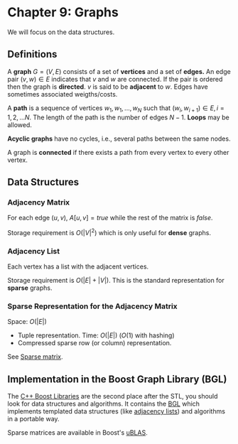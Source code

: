 # Chapter 9: Graphs

We will focus on the data structures.

## Definitions

A **graph** $G = (V, E)$ consists of a set of **vertices** and a 
set of **edges.** An edge pair $(v, w) \in E$ indicates that $v$ and $w$ are 
connected. If the pair is ordered then the graph is **directed**.
$v$ is said to be **adjacent** to $w$. Edges have sometimes associated 
weigths/costs.

A **path** is a sequence of vertices $w_1, w_1, ..., w_N$ such that
$(w_i,w_{i+1}) \in E, i = 1, 2, ... N$. The length of the path is the 
number of edges $N - 1$. **Loops** may be allowed.

**Acyclic graphs** have no cycles, i.e., several paths between the same nodes.

A graph is **connected** if there exists a path from every vertex to 
every other vertex.

## Data Structures

### Adjacency Matrix

For each edge $(u, v)$, $A[u, v] = true$ while the rest of the matrix is $false$.

Storage requirement is $O(|V|^2)$ which is only useful for **dense** graphs.

### Adjacency List

Each vertex has a list with the adjacent vertices.

Storage requirement is $O(|E| + |V|)$. This is the standard representation for **sparse** graphs.

### Sparse Representation for the Adjacency Matrix

Space: $O(|E|)$ 

* Tuple representation. Time: $O(|E|)$ ($O(1)$ with hashing)
* Compressed sparse row (or column) representation.

See [Sparse matrix](https://en.wikipedia.org/wiki/Sparse_matrix). 

## Implementation in the Boost Graph Library (BGL)

The [C++ Boost Libraries](https://www.boost.org/) are the second place after the STL, you should look for data structures and algorithms. It contains the [BGL](https://www.boost.org/doc/libs/1_79_0/libs/graph/doc/index.html) which implements
templated data structures (like [adjacency lists](https://www.boost.org/doc/libs/1_79_0/libs/graph/doc/adjacency_list.html)) and algorithms in a portable way.

Sparse matrices are available in Boost's [uBLAS](https://www.boost.org/doc/libs/1_79_0/libs/numeric/ublas/doc/index.html).
